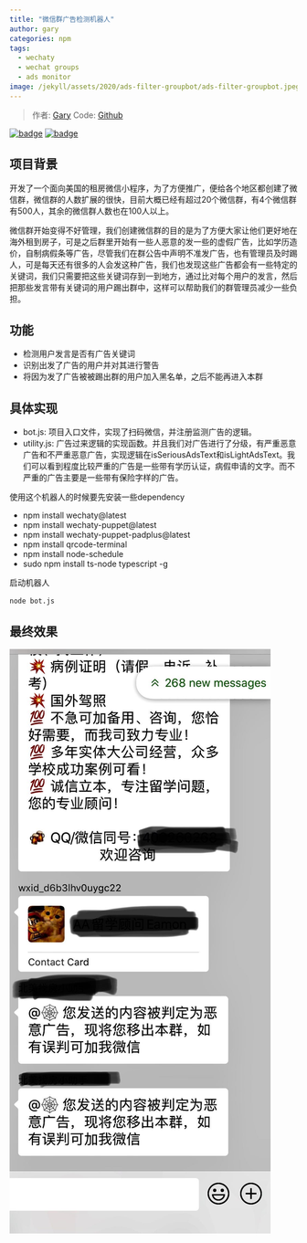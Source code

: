 ```yaml
---
title: "微信群广告检测机器人"
author: gary
categories: npm
tags:
  - wechaty
  - wechat groups
  - ads monitor
image: /jekyll/assets/2020/ads-filter-groupbot/ads-filter-groupbot.jpeg
---
```


> 作者: [Gary](https://github.com/garyboygo/)
> Code: [Github](https://github.com/garyboygo/WeChatGroupBot)

[![badge](https://img.shields.io/badge/Powered%20By-Wechaty-green.svg#align=left&display=inline&height=20&margin=%5Bobject%20Object%5D&originHeight=20&originWidth=132&status=done&style=none&width=132)](https://github.com/wechaty/wechaty)
[![badge](https://img.shields.io/badge/Wechaty-%E5%BC%80%E6%BA%90%E6%BF%80%E5%8A%B1%E8%AE%A1%E5%88%92-green.svg#align=left&display=inline&height=20&margin=%5Bobject%20Object%5D&originHeight=20&originWidth=134&status=done&style=none&width=134)](https://github.com/juzibot/Welcome/wiki/Everything-about-Wechaty)

## 项目背景

开发了一个面向美国的租房微信小程序，为了方便推广，便给各个地区都创建了微信群，微信群的人数扩展的很快，目前大概已经有超过20个微信群，有4个微信群有500人，其余的微信群人数也在100人以上。

微信群开始变得不好管理，我们创建微信群的目的是为了方便大家让他们更好地在海外租到房子，可是之后群里开始有一些人恶意的发一些的虚假广告，比如学历造价，自制病假条等广告，尽管我们在群公告中声明不准发广告，也有管理员及时踢人，可是每天还有很多的人会发这种广告，我们也发现这些广告都会有一些特定的关键词，我们只需要把这些关键词存到一到地方，通过比对每个用户的发言，然后把那些发言带有关键词的用户踢出群中，这样可以帮助我们的群管理员减少一些负担。

## 功能

- 检测用户发言是否有广告关键词
- 识别出发了广告的用户并对其进行警告
- 将因为发了广告被被踢出群的用户加入黑名单，之后不能再进入本群

## 具体实现

  - bot.js: 项目入口文件，实现了扫码微信，并注册监测广告的逻辑。
  - utility.js: 广告过来逻辑的实现函数。并且我们对广告进行了分级，有严重恶意广告和不严重恶意广告，实现逻辑在isSeriousAdsText和isLightAdsText。我们可以看到程度比较严重的广告是一些带有学历认证，病假申请的文字。而不严重的广告主要是一些带有保险字样的广告。
  
  使用这个机器人的时候要先安装一些dependency
  - npm install wechaty@latest
  - npm install wechaty-puppet@latest
  - npm install wechaty-puppet-padplus@latest
  - npm install qrcode-terminal
  - npm install node-schedule
  - sudo npm install ts-node typescript -g
  
  启动机器人
````
node bot.js
````

## 最终效果

![avatar](/jekyll/assets/2020/ads-filter-groupbot/ads-filter-groupbot.jpeg)

